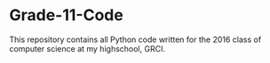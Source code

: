 # Grade-11-Code
This repository contains all Python code written for the 2016 class of computer science at my highschool, GRCI.
